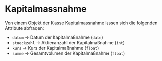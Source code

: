 # Kapitalmassnahme

Von einem Objekt der Klasse Kapitalmassnahme lassen sich die folgenden Attribute abfragen:

* `datum` -> Datum der Kapitalmaßnahme (`date`)
* `stueckzahl` -> Aktienanzahl der Kapitalmaßnahme (`int`)
* `kurs` -> Kurs der Kapitalmaßnahme (`float`)
* `summe` -> Gesamtvolumen der Kapitalmaßnahme (`float`)
